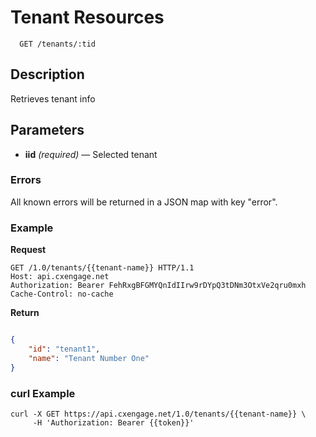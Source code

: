 # Tenant Resources

```
  GET /tenants/:tid
```

## Description

Retrieves tenant info

## Parameters

- **iid** _(required)_ — Selected tenant


### Errors

All known errors will be returned in a JSON map with key "error".

### Example

**Request**

```
GET /1.0/tenants/{{tenant-name}} HTTP/1.1
Host: api.cxengage.net
Authorization: Bearer FehRxgBFGMYQnIdIIrw9rDYpQ3tDNm3OtxVe2qru0mxh
Cache-Control: no-cache
```

**Return**

```json

{
    "id": "tenant1",
    "name": "Tenant Number One"
}

```

### curl Example

```
curl -X GET https://api.cxengage.net/1.0/tenants/{{tenant-name}} \
     -H 'Authorization: Bearer {{token}}'
```


